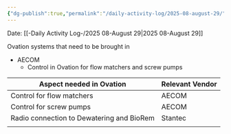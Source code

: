 ```yaml
---
{"dg-publish":true,"permalink":"/daily-activity-log/2025-08-august-29/","noteIcon":"","created":"2025-08-29T10:50:56.901-05:00"}
---
```


Date: [[-Daily Activity Log-/2025 08-August 29\|2025 08-August 29]]

Ovation systems that need to be brought in
- AECOM
	- Control in Ovation for flow matchers and screw pumps 



| Aspect needed in Ovation                  | Relevant Vendor |
| ----------------------------------------- | --------------- |
| Control for flow matchers                 | AECOM           |
| Control for screw pumps                   | AECOM           |
| Radio connection to Dewatering and BioRem | Stantec         |
|                                           |                 |


